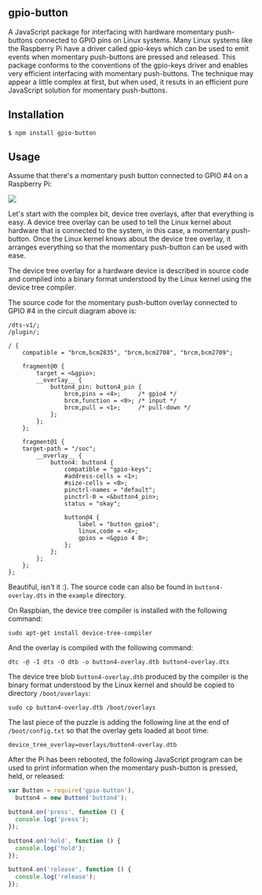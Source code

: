## gpio-button

A JavaScript package for interfacing with hardware momentary push-buttons
connected to GPIO pins on Linux systems. Many Linux systems like the Raspberry
Pi have a driver called gpio-keys which can be used to emit events when
momentary push-buttons are pressed and released. This package conforms to the
conventions of the gpio-keys driver and enables very efficient interfacing with
momentary push-buttons. The technique may appear a little complex at first, but
when used, it resuts in an efficient pure JavaScript solution for momentary
push-buttons.

## Installation

    $ npm install gpio-button

## Usage

Assume that there's a momentary push button connected to GPIO #4 on a
Raspberry Pi:

<img src="https://raw.githubusercontent.com/fivdi/gpio-button/master/example/button4.png">

Let's start with the complex bit, device tree overlays, after that
everything is easy. A device tree overlay can be used to tell the Linux kernel
about hardware that is connected to the system, in this case, a momentary
push-button. Once the Linux kernel knows about the device tree overlay, it
arranges everything so that the momentary push-button can be used with ease.

The device tree overlay for a hardware device is described in source code and
compiled into a binary format understood by the Linux kernel using the device
tree compiler.

The source code for the momentary push-button overlay connected to GPIO #4 in
the circuit diagram above is:

```
/dts-v1/;
/plugin/;

/ {
    compatible = "brcm,bcm2835", "brcm,bcm2708", "brcm,bcm2709";

    fragment@0 {
        target = <&gpio>;
        __overlay__ {
            button4_pin: button4_pin {
                brcm,pins = <4>;     /* gpio4 */
                brcm,function = <0>; /* input */
                brcm,pull = <1>;     /* pull-down */
            };
        };
    };

    fragment@1 {
    target-path = "/soc";
        __overlay__ {
            button4: button4 {
                compatible = "gpio-keys";
                #address-cells = <1>;
                #size-cells = <0>;
                pinctrl-names = "default";
                pinctrl-0 = <&button4_pin>;
                status = "okay";

                button@4 {
                    label = "button gpio4";
                    linux,code = <4>;
                    gpios = <&gpio 4 0>;
                };
            };
        };
    };
};
```

Beautiful, isn't it :). The source code can also be found in
`button4-overlay.dts` in the `example` directory.

On Raspbian, the device tree compiler is installed with the following command:

```
sudo apt-get install device-tree-compiler
```

And the overlay is compiled with the following command:

```
dtc -@ -I dts -O dtb -o button4-overlay.dtb button4-overlay.dts
```

The device tree blob `button4-overlay.dtb` produced by the compiler is the
binary format understood by the Linux kernel and should be copied to
directory `/boot/overlays`:

```
sudo cp button4-overlay.dtb /boot/overlays
```

The last piece of the puzzle is adding the following line at the end of
`/boot/config.txt` so that the overlay gets loaded at boot time:

```
device_tree_overlay=overlays/button4-overlay.dtb
```

After the Pi has been rebooted, the following JavaScript program can be used to
print information when the momentary push-button is pressed, held, or released:

```js
var Button = require('gpio-button'),
  button4 = new Button('button4');

button4.on('press', function () {
  console.log('press');
});

button4.on('hold', function () {
  console.log('hold');
});

button4.on('release', function () {
  console.log('release');
});
```

